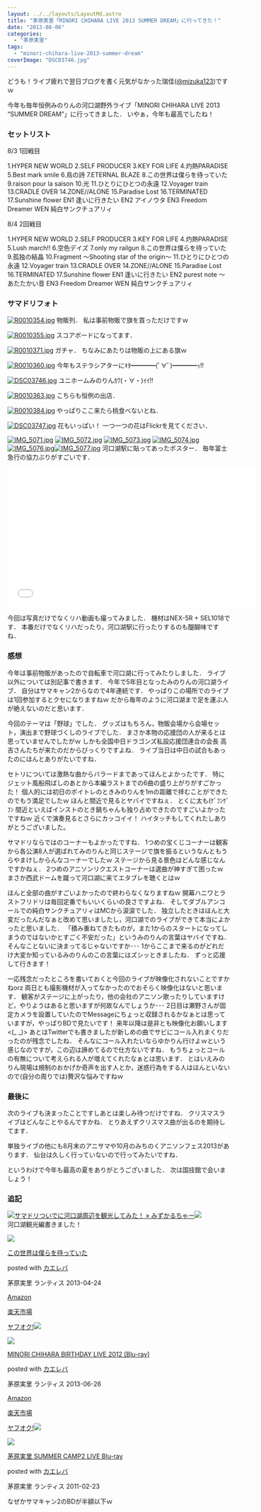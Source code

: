 ```yaml
---
layout: ../../layouts/LayoutMd.astro
title: "茅原実里「MINORI CHIHARA LIVE 2013 SUMMER DREAM」に行ってきた！"
date: "2013-08-06"
categories: 
  - "茅原実里"
tags: 
  - "minori-chihara-live-2013-summer-dream"
coverImage: "DSC03746.jpg"
---
```


どうも！ライブ疲れで翌日ブログを書く元気がなかった瑞佳([@mizuka123](https://twitter.com/mizuka123))ですｗ

今年も毎年恒例みのりんの河口湖野外ライブ「MINORI CHIHARA LIVE 2013 “SUMMER DREAM”」に行ってきました． いやぁ，今年も最高でしたね！

### セットリスト

8/3 1回戦目

1.HYPER NEW WORLD 2.SELF PRODUCER 3.KEY FOR LIFE 4.灼熱PARADISE 5.Best mark smile 6.鳥の詩 7.ETERNAL BLAZE 8.この世界は僕らを待っていた 9.raison pour la saison 10.光 11.ひとりにひとつの永遠 12.Voyager train 13.CRADLE OVER 14.ZONE//ALONE 15.Paradise Lost 16.TERMINATED 17.Sunshine flower EN1 逢いに行きたい EN2 アイノウタ EN3 Freedom Dreamer WEN 純白サンクチュアリィ

8/4 2回戦目

1.HYPER NEW WORLD 2.SELF PRODUCER 3.KEY FOR LIFE 4.灼熱PARADISE 5.Lush march!! 6.空色デイズ 7.only my railgun 8.この世界は僕らを待っていた 9.孤独の結晶 10.Fragment ～Shooting star of the origin～ 11.ひとりにひとつの永遠 12.Voyager train 13.CRADLE OVER 14.ZONE//ALONE 15.Paradise Lost 16.TERMINATED 17.Sunshine flower EN1 逢いに行きたい EN2 purest note ～あたたかい音 EN3 Freedom Dreamer WEN 純白サンクチュアリィ

### サマドリフォト

[![R0010354.jpg](images/9449507997_60959791c3_b.jpg)](http://www.flickr.com/photos/67522130@N08/9449507997/ "R0010354.jpg") 物販列． 私は事前物販で旗を買っただけですｗ

[![R0010355.jpg](images/9449509117_752c5ebdbd_b.jpg)](http://www.flickr.com/photos/67522130@N08/9449509117/ "R0010355.jpg") スコアボードになってます．

[![R0010371.jpg](images/9449518389_85e5507659_b.jpg)](http://www.flickr.com/photos/67522130@N08/9449518389/ "R0010371.jpg") ガチャ． ちなみにあたりは物販の上にある旗ｗ

[![R0010360.jpg](images/9449511589_9df4902383_b.jpg)](http://www.flickr.com/photos/67522130@N08/9449511589/ "R0010360.jpg") 今年もステラシアターにｷﾀ━━━━(ﾟ∀ﾟ)━━━━ｯ!!

[![DSC03746.jpg](images/9449543381_7702a3b269_b.jpg)](http://www.flickr.com/photos/67522130@N08/9449543381/ "DSC03746.jpg") ユニホームみのりんｶﾜ(・∀・)ｲｲ!!

[![R0010363.jpg](images/9449514213_512b8def48_b.jpg)](http://www.flickr.com/photos/67522130@N08/9449514213/ "R0010363.jpg") こちらも恒例の出店．

[![R0010384.jpg](images/9452318304_417ed30cee_b.jpg)](http://www.flickr.com/photos/67522130@N08/9452318304/ "R0010384.jpg") やっぱりここ来たら桃食べないとね．

[![DSC03747.jpg](images/9452329152_976da8e954_b.jpg)](http://www.flickr.com/photos/67522130@N08/9452329152/ "DSC03747.jpg") 花もいっぱい！ 一つ一つの花はFlickrを見てください．

[![IMG_5071.jpg](images/9452414994_38c493f6d9_b.jpg)](http://www.flickr.com/photos/67522130@N08/9452414994/ "IMG_5071.jpg") [![IMG_5072.jpg](images/9449632947_ed85648a12_b.jpg)](http://www.flickr.com/photos/67522130@N08/9449632947/ "IMG_5072.jpg") [![IMG_5073.jpg](images/9449634085_49ff613b77_b.jpg)](http://www.flickr.com/photos/67522130@N08/9449634085/ "IMG_5073.jpg") [![IMG_5074.jpg](images/9449635213_31545799bb_b.jpg)](http://www.flickr.com/photos/67522130@N08/9449635213/ "IMG_5074.jpg") [![IMG_5076.jpg](images/9452419906_21da5d8f91_b.jpg)](http://www.flickr.com/photos/67522130@N08/9452419906/ "IMG_5076.jpg")[![IMG_5077.jpg](images/9452421104_01910dbfcb_b.jpg)](http://www.flickr.com/photos/67522130@N08/9452421104/ "IMG_5077.jpg") 河口湖駅に貼ってあったポスター． 毎年富士急行の協力ぶりがすごいです．

<iframe src="//www.youtube.com/embed/X_n8m8dDHJg" width="560" height="315" frameborder="0" allowfullscreen="allowfullscreen"></iframe>

今回は写真だけでなくリハ動画も撮ってみました． 機材はNEX-5R + SEL1018です． 本番だけでなくリハだったり，河口湖駅に行ったりするのも醍醐味ですね．

### 感想

今年は事前物販があったので自転車で河口湖に行ってみたりしました． ライブ以外については別記事で書きます． 今年で5年目となったみのりんの河口湖ライブ． 自分はサマキャン2からなので4年連続です． やっぱりこの場所でのライブは1回参加するとクセになりますねｗ だから毎年のように河口湖まで足を運ぶ人が絶えないのだと思います．

今回のテーマは「野球」でした． グッズはもちろん，物販会場から会場セット，演出まで野球づくしのライブでした． まさか本物の応援団の人が来るとは思っていませんでしたがｗ しかも全国中日ドラゴンズ私設応援団連合の会長 高吉さんたちが来たのだからびっくりですよね． ライブ当日は中日の試合もあったのにほんとありがたいですね．

セトリについては激熱な曲からバラードまであってほんとよかったです． 特にジェット風船飛ばしのあとから本編ラストまでの6曲の盛り上がりがすごかった！ 個人的には初日のボイトレのときみのりんを1mの距離で拝むことができたのでもう満足でしたｗ ほんと間近で見るとヤバイですねぇ． とくに太も(ｹﾞﾌﾝｹﾞﾌﾝ 間近といえばインストのとき鍋ちゃんも独り占めできたのですごいよかったですねｗ 近くで演奏見るとさらにカッコイイ！ ハイタッチもしてくれたしありがとうございました。

サマドリならではのコーナーもよかったですね． 1つめの宝くじコーナーは観客から各公演8人が選ばれてみのりんと同じステージで旗を振るというなんともうらやまけしからんなコーナーでしたｗ ステージから見る景色はどんな感じなんですかねぇ． 2つめのアニソンリクエストコーナーは選曲が神すぎて困ったｗ まさか西武ドームを蹴って河口湖に来てエタブレを聴くとはｗ

ほんと全部の曲がすごいよかったので終わらなくなりますねｗ 開幕ハニワとラストフリドリは毎回定番でもいいくらいの良さですよね． そしてダブルアンコールでの純白サンクチュアリィはMCから涙涙でした． 独立したときはほんと大変だったんだなぁと改めて思いましたし，河口湖でのライブができて本当によかったと思いました． 「積み重ねてきたものが，また1からのスタートになってしまうのではないかとすごく不安だった」というみのりんの言葉はヤバイですね． そんなことないに決まってるじゃないですか･･･ 1からここまで来るのがどれだけ大変か知っているみのりんのこの言葉にはズシッときましたね． ずっと応援して行きます！

一応残念だったところを書いておくと今回のライブが映像化されないことですかねorz 両日とも撮影機材が入ってなかったのでおそらく映像化はないと思います． 観客がステージに上がったり，他の会社のアニソン歌ったりしていますけど，やりようはあると思いますが何故なんでしょうか･･･ 2日目は瀬野さんが固定カメラを設置していたのでMessageにちょっと収録されるかなぁとは思っていますが，やっぱりBDで見たいです！ 来年以降は是非とも映像化お願いします<(\_ \_)> あとはTwitterでも書きましたが新しめの曲でサビにコール入れまくりだったのが残念でしたね． そんなにコール入れたいならゆかりん行けよｗという感じなのですが，この辺は諦めてるので仕方ないですね． もうちょっとコールの有無について考えられる人が増えてくれたなぁとは思います． とはいえみのりん現場は規制のおかげか奇声を出す人とか，迷惑行為をする人はほんといないので(自分の周りでは)贅沢な悩みですねｗ

### 最後に

次のライブも決まったことですしあとは楽しみ待つだけですね． クリスマスライブはどんなことやるんですかね． とりあえずクリスマス曲が出るのを期待してます．

単独ライブの他にも8月末のアニサマや10月のみちのくアニソンフェス2013があります． 仙台は久しく行っていないので行ってみたいですね．

というわけで今年も最高の夏をありがとうございました． 次は国技館で会いましょう！

### 追記

[![](http://capture.heartrails.com/150x130/shadow?//mizuka123.net/3963/)](//mizuka123.net/3963/)[サマドリついでに河口湖周辺を観光してみた！ » みずかるちゃー](//mizuka123.net/3963/)[![](http://b.hatena.ne.jp/entry/image///mizuka123.net/3963/)](http://b.hatena.ne.jp/entry///mizuka123.net/3963/)  
河口湖観光編書きました！

[![](images/41Wnkc%2BfBiL._SL160_.jpg)](https://www.amazon.co.jp/exec/obidos/ASIN/B00BEZSJZI/mizuka123-22/ref=nosim/)

[この世界は僕らを待っていた](https://www.amazon.co.jp/exec/obidos/ASIN/B00BEZSJZI/mizuka123-22/ref=nosim/)

posted with [カエレバ](http://kaereba.com)

茅原実里 ランティス 2013-04-24

[Amazon](http://www.amazon.co.jp/gp/search?keywords=%96l%82%E7&__mk_ja_JP=%83J%83%5E%83J%83i&tag=mizuka123-22 "アマゾン")

[楽天市場](http://hb.afl.rakuten.co.jp/hgc/032b53ee.4b34c5ee.0f4a541e.f440145e/?pc=http%3A%2F%2Fsearch.rakuten.co.jp%2Fsearch%2Fmall%2F%25E5%2583%2595%25E3%2582%2589%2F-%2Ff.1-p.1-s.1-sf.0-st.A-v.2%3Fx%3D0%26scid%3Daf_ich_link_urltxt%26m%3Dhttp%3A%2F%2Fm.rakuten.co.jp%2F "楽天市場")

[ヤフオク!![](//ad.jp.ap.valuecommerce.com/servlet/gifbanner?sid=3066752&pid=881990645)](//ck.jp.ap.valuecommerce.com/servlet/referral?sid=3066752&pid=881990645&vc_url=http%3A%2F%2Fauctions.search.yahoo.co.jp%2Fsearch%3Fvo%3D%26ve%3D%26auccat%3D0%26aucminprice%3D%26aucmaxprice%3D%26aucmin_bidorbuy_price%3D%26aucmax_bidorbuy_price%3D%26loc_cd%3D0%26abatch%3D0%26istatus%3D0%26filtered%3D1%26ei%3DUTF-8%26tab_ex%3Dcommerce%26va%3D%25E5%2583%2595%25E3%2582%2589 "ヤフオク!")

[![](images/41Vg8n1EPVL._SL160_.jpg)](https://www.amazon.co.jp/exec/obidos/ASIN/B00CDXLJTS/mizuka123-22/ref=nosim/)

[MINORI CHIHARA BIRTHDAY LIVE 2012 \[Blu-ray\]](https://www.amazon.co.jp/exec/obidos/ASIN/B00CDXLJTS/mizuka123-22/ref=nosim/)

posted with [カエレバ](http://kaereba.com)

茅原実里 ランティス 2013-06-26

[Amazon](http://www.amazon.co.jp/gp/search?keywords=MINORI%20CHIHARA%20BIRTHDAY%20LIVE%202012&__mk_ja_JP=%83J%83%5E%83J%83i&tag=mizuka123-22 "アマゾン")

[楽天市場](http://hb.afl.rakuten.co.jp/hgc/032b53ee.4b34c5ee.0f4a541e.f440145e/?pc=http%3A%2F%2Fsearch.rakuten.co.jp%2Fsearch%2Fmall%2FMINORI%2520CHIHARA%2520BIRTHDAY%2520LIVE%25202012%2F-%2Ff.1-p.1-s.1-sf.0-st.A-v.2%3Fx%3D0%26scid%3Daf_ich_link_urltxt%26m%3Dhttp%3A%2F%2Fm.rakuten.co.jp%2F "楽天市場")

[ヤフオク!![](//ad.jp.ap.valuecommerce.com/servlet/gifbanner?sid=3066752&pid=881990645)](//ck.jp.ap.valuecommerce.com/servlet/referral?sid=3066752&pid=881990645&vc_url=http%3A%2F%2Fauctions.search.yahoo.co.jp%2Fsearch%3Fvo%3D%26ve%3D%26auccat%3D0%26aucminprice%3D%26aucmaxprice%3D%26aucmin_bidorbuy_price%3D%26aucmax_bidorbuy_price%3D%26loc_cd%3D0%26abatch%3D0%26istatus%3D0%26filtered%3D1%26ei%3DUTF-8%26tab_ex%3Dcommerce%26va%3DMINORI%2520CHIHARA%2520BIRTHDAY%2520LIVE%25202012 "ヤフオク!")

[![](images/61YtvCPXsXL._SL160_.jpg)](https://www.amazon.co.jp/exec/obidos/ASIN/B004GBLGHA/mizuka123-22/ref=nosim/)

[茅原実里 SUMMER CAMP2 LIVE Blu-ray](https://www.amazon.co.jp/exec/obidos/ASIN/B004GBLGHA/mizuka123-22/ref=nosim/)

posted with [カエレバ](http://kaereba.com)

茅原実里 ランティス 2011-02-23

なぜかサマキャン2のBDが半額以下ｗ
